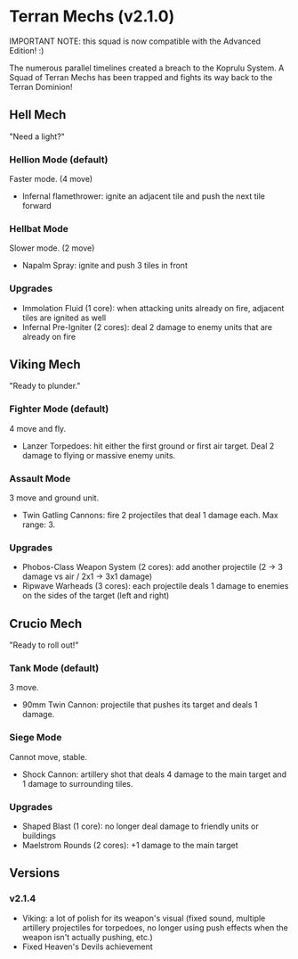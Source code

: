 # Terran Mechs (v2.1.0)

IMPORTANT NOTE: this squad is now compatible with the Advanced Edition! :)

The numerous parallel timelines created a breach to the Koprulu System.
A Squad of Terran Mechs has been trapped and fights its way back to the Terran Dominion!


## Hell Mech
"Need a light?"

### Hellion Mode (default)
Faster mode. (4 move)
- Infernal flamethrower: ignite an adjacent tile and push the next tile forward

### Hellbat Mode
Slower mode. (2 move)
- Napalm Spray: ignite and push 3 tiles in front

### Upgrades
- Immolation Fluid (1 core): when attacking units already on fire, adjacent tiles are ignited as well
- Infernal Pre-Igniter (2 cores): deal 2 damage to enemy units that are already on fire


## Viking Mech
"Ready to plunder."

### Fighter Mode (default)
4 move and fly.
- Lanzer Torpedoes: hit either the first ground or first air target. Deal 2 damage to flying or massive enemy units.

### Assault Mode
3 move and ground unit.
- Twin Gatling Cannons: fire 2 projectiles that deal 1 damage each. Max range: 3.

### Upgrades
- Phobos-Class Weapon System (2 cores): add another projectile (2 -> 3 damage vs air / 2x1 -> 3x1 damage)
- Ripwave Warheads (3 cores): each projectile deals 1 damage to enemies on the sides of the target (left and right)


## Crucio Mech
"Ready to roll out!"

### Tank Mode (default)
3 move.
- 90mm Twin Cannon: projectile that pushes its target and deals 1 damage.

### Siege Mode
Cannot move, stable.
- Shock Cannon: artillery shot that deals 4 damage to the main target and 1 damage to surrounding tiles.

### Upgrades
- Shaped Blast (1 core): no longer deal damage to friendly units or buildings
- Maelstrom Rounds (2 cores): +1 damage to the main target


## Versions

### v2.1.4
- Viking: a lot of polish for its weapon's visual (fixed sound, multiple artillery projectiles for torpedoes, no longer using push effects when the weapon isn't actually pushing, etc.)
- Fixed Heaven's Devils achievement